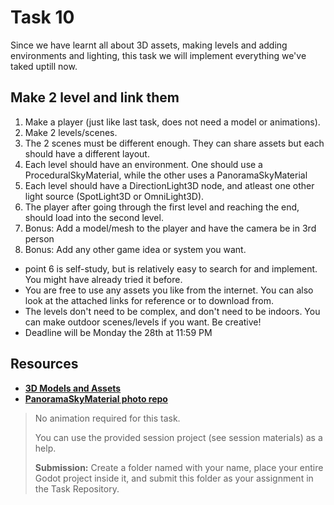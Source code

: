 # Task 10

Since we have learnt all about 3D assets, making levels and adding environments and lighting, this task we will implement everything we've taked uptill now.

## Make 2 level and link them

1. Make a player (just like last task, does not need a model or animations).
2. Make 2 levels/scenes.
3. The 2 scenes must be different enough. They can share assets but each should have a different layout.
4. Each level should have an environment. One should use a ProceduralSkyMaterial, while the other uses a PanoramaSkyMaterial
5. Each level should have a DirectionLight3D node, and atleast one other light source (SpotLight3D or OmniLight3D).
6. The player after going through the first level and reaching the end, should load into the second level.
7. Bonus: Add a model/mesh to the player and have the camera be in 3rd person
8. Bonus: Add any other game idea or system you want.

- point 6 is self-study, but is relatively easy to search for and implement. You might have already tried it before.
- You are free to use any assets you like from the internet. You can also look at the attached links for reference or to download from.
- The levels don't need to be complex, and don't need to be indoors. You can make outdoor scenes/levels if you want. Be creative!
- Deadline will be Monday the 28th at 11:59 PM

## Resources

- **[3D Models and Assets](https://itch.io/game-assets/free/tag-3d)**
- **[PanoramaSkyMaterial photo repo](https://github.com/rpgwhitelock/AllSkyFree_Godot/tree/master)**


> No animation required for this task.
>
> You can use the provided session project (see session materials) as a help.
>
> **Submission:** Create a folder named with your name, place your entire Godot project inside it, and submit this folder as your assignment in the Task Repository.